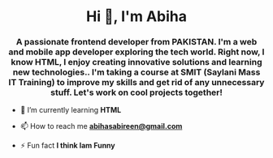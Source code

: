 
<h1 align="center">Hi 👋, I'm Abiha</h1>
<h3 align="center">A passionate frontend developer from PAKISTAN.  I'm  a web and mobile app developer exploring the tech world. Right now, I know HTML, I enjoy creating innovative solutions and learning new technologies.. I'm taking a course at SMIT (Saylani Mass IT Training) to improve my skills and get rid of any unnecessary stuff. Let's work on cool projects together!</h3>
<!-- projects -->


- 🌱 I’m currently learning **HTML**



- 📫 How to reach me **abihasabireen@gmail.com**

- ⚡ Fun fact **I think Iam Funny**


